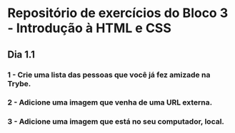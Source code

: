 # Repositório de exercícios do Bloco 3 - Introdução à HTML e CSS 

## Dia 1.1 

### 1 - Crie uma lista das pessoas que você já fez amizade na Trybe.
### 2 - Adicione uma imagem que venha de uma URL externa.
### 3 - Adicione uma imagem que está no seu computador, local.

